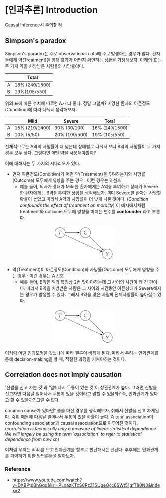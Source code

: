 # [인과추론] Introduction


Causal Inference시 주의할 점

<!--more-->

## Simpson's paradox
Simpson's paradox는 주로 observational data에 주로 발생하는 경우가 많다. 환자들에게 약(Treatment)을 통해 효과가 어떤지 확인하는 상황을 가정해보자. 아래의 표는 두 가지 약을 처방받은 사람들의 사망률이다.

||Total|
|------|---|
|A|16% (240/1500)|
|B|19%(105/550)|

위의 표에 따른 수치에 따르면 A가 더 좋다. 정말 그럴까? 사망한 환자의 아픈정도(Condition)에 따라 나눠서 생각해보자.

||Mild|Severe|Total|
|------|---|---|---|
|A|15% (210/1400)|30% (30/100)|16% (240/1500)|
|B|10% (5/50)|20% (100/500)|19% (105/550)|

전체적으로는 A약의 사망률이 더 낮은데 상태별로 나눠서 보니 B약의 사망률이 두 가지 경우 모두 낮다. 그렇다면 어떤 약을 사용해야할까?

이에 대해서는 두 가지의 시나리오가 있다.

- 먼저 아픈정도(Condition)가 어떤 약(Treatment)을 투여하는지와 사망률(Outcome) 모두에게 영향을 주는 경우 : 이런 경우는 B 선호
  - 예를 들어, 의사가 상태가 Mild한 환자에게는 A약을 투여하고 상태가 Severe한 환자에게는 B약을 투여한 상황을 생각해보자. 이미 Severe한 환자는 사망할 확률이 높았고 따라서 A약의 사망률이 더 낮게 나온 것이다. (*Condition confounds the effect of treatment on morality*) 이 예시에서처럼 treatment와 outcome 모두에 영향을 미치는 변수를 **confounder** 라고 부른다.

<center>
    <img src="https://github.com/minsoo9506/blog/blob/master/static/blog-imgs/Lec_01_02.PNG?raw=true"  width="200">
</center>


- 약(Treatment)이 아픈정도(Condition)와 사망률(Outcome) 모두에게 영향을 주는 경우 : 이런 경우는 A 선호
  - 예를 들어, B약은 약의 특징상 2번 맞아야하는데 그 사이의 시간이 꽤 긴 편이다. 따라서 B약을 처방받은 사람은 그 사이의 시간동안 아픈상태가 Severe해지는 경우가 발생할 수 있다. 그래서 B약을 맞은 사람의 전체사망률이 높아질수 있다.

<center>
    <img src="https://github.com/minsoo9506/blog/blob/master/static/blog-imgs/Lec_01_02.PNG?raw=true"  width="200">
</center>

이처럼 어떤 인과모형을 갖느냐에 따라 결론이 바뀌게 된다. 따라서 우리는 인과관계를 통해 decision-making을 할 때, 적절한 과정을 거쳐야하는 것이다.

## Correlation does not imply causation
'신발을 신고 자는 것'과 '일어나서 두통이 있는 것'이 상관관계가 높다. 그러면 신발을 신고자면 다음날 일어나서 두통이 있을 것이라고 말할 수 있을까? 즉, 인과관계가 있다고 할 수 있을까? 그럴 수 없다.

common cause가 있다면? 술을 마신 경우를 생각해보자. 취해서 신발을 신고 자게된다. 숙취 때문에 다음날 일어나서 두통이 있을 확률이 높다. 즉 total association이 confounding association과 causal association으로 이루어진 것이다. (*correlation is technically only a measure of linear statistical dependence. We will largely be using the term 'association' to refer to statistical dependence from now on*)

이처럼 우리는 data를 보고 인과관계를 함부로 판단해서는 안된다. 추후에는 인과관계를 파악하기 위한 방법론들을 알아보자.

### Reference
- https://www.youtube.com/watch?v=DXBPtpBhGqo&list=PLoazKTcS0RzZ1SUgeOgc6SWt51gfT80N0&index=2
